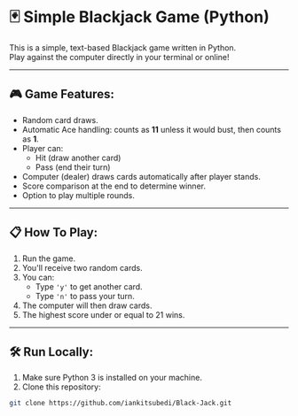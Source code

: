 # 🃏 Simple Blackjack Game (Python)

This is a simple, text-based Blackjack game written in Python.  
Play against the computer directly in your terminal or online!

---

## 🎮 Game Features:
- Random card draws.
- Automatic Ace handling: counts as **11** unless it would bust, then counts as **1**.
- Player can:
  - Hit (draw another card)
  - Pass (end their turn)
- Computer (dealer) draws cards automatically after player stands.
- Score comparison at the end to determine winner.
- Option to play multiple rounds.

---

## 📋 How To Play:
1. Run the game.
2. You'll receive two random cards.
3. You can:
   - Type `'y'` to get another card.
   - Type `'n'` to pass your turn.
4. The computer will then draw cards.
5. The highest score under or equal to 21 wins.

---

## 🛠️ Run Locally:

1. Make sure Python 3 is installed on your machine.
2. Clone this repository:
```bash
git clone https://github.com/iankitsubedi/Black-Jack.git
